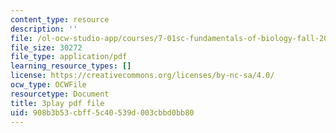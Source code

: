 ```yaml
---
content_type: resource
description: ''
file: /ol-ocw-studio-app/courses/7-01sc-fundamentals-of-biology-fall-2011/908b3b53cbff5c40539d003cbbd0bb80_reYwbnuhFU0.pdf
file_size: 30272
file_type: application/pdf
learning_resource_types: []
license: https://creativecommons.org/licenses/by-nc-sa/4.0/
ocw_type: OCWFile
resourcetype: Document
title: 3play pdf file
uid: 908b3b53-cbff-5c40-539d-003cbbd0bb80
---
```

